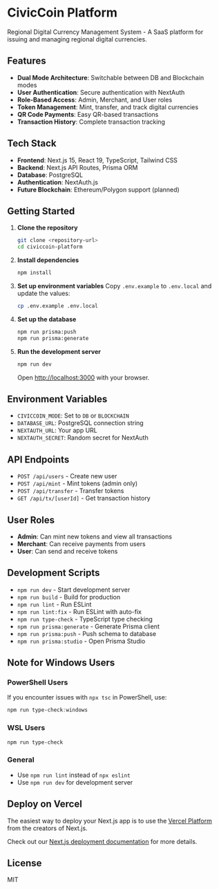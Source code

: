 # CivicCoin Platform

Regional Digital Currency Management System - A SaaS platform for issuing and managing regional digital currencies.

## Features

- **Dual Mode Architecture**: Switchable between DB and Blockchain modes
- **User Authentication**: Secure authentication with NextAuth
- **Role-Based Access**: Admin, Merchant, and User roles
- **Token Management**: Mint, transfer, and track digital currencies
- **QR Code Payments**: Easy QR-based transactions
- **Transaction History**: Complete transaction tracking

## Tech Stack

- **Frontend**: Next.js 15, React 19, TypeScript, Tailwind CSS
- **Backend**: Next.js API Routes, Prisma ORM
- **Database**: PostgreSQL
- **Authentication**: NextAuth.js
- **Future Blockchain**: Ethereum/Polygon support (planned)

## Getting Started

1. **Clone the repository**
   ```bash
   git clone <repository-url>
   cd civiccoin-platform
   ```

2. **Install dependencies**
   ```bash
   npm install
   ```

3. **Set up environment variables**
   Copy `.env.example` to `.env.local` and update the values:
   ```bash
   cp .env.example .env.local
   ```

4. **Set up the database**
   ```bash
   npm run prisma:push
   npm run prisma:generate
   ```

5. **Run the development server**
   ```bash
   npm run dev
   ```

   Open [http://localhost:3000](http://localhost:3000) with your browser.

## Environment Variables

- `CIVICCOIN_MODE`: Set to `DB` or `BLOCKCHAIN`
- `DATABASE_URL`: PostgreSQL connection string
- `NEXTAUTH_URL`: Your app URL
- `NEXTAUTH_SECRET`: Random secret for NextAuth

## API Endpoints

- `POST /api/users` - Create new user
- `POST /api/mint` - Mint tokens (admin only)
- `POST /api/transfer` - Transfer tokens
- `GET /api/tx/[userId]` - Get transaction history

## User Roles

- **Admin**: Can mint new tokens and view all transactions
- **Merchant**: Can receive payments from users
- **User**: Can send and receive tokens

## Development Scripts

- `npm run dev` - Start development server
- `npm run build` - Build for production
- `npm run lint` - Run ESLint
- `npm run lint:fix` - Run ESLint with auto-fix
- `npm run type-check` - TypeScript type checking
- `npm run prisma:generate` - Generate Prisma client
- `npm run prisma:push` - Push schema to database
- `npm run prisma:studio` - Open Prisma Studio

## Note for Windows Users

### PowerShell Users
If you encounter issues with `npx tsc` in PowerShell, use:
```powershell
npm run type-check:windows
```

### WSL Users
```bash
npm run type-check
```

### General
- Use `npm run lint` instead of `npx eslint`
- Use `npm run dev` for development server

## Deploy on Vercel

The easiest way to deploy your Next.js app is to use the [Vercel Platform](https://vercel.com/new?utm_medium=default-template&filter=next.js&utm_source=create-next-app&utm_campaign=create-next-app-readme) from the creators of Next.js.

Check out our [Next.js deployment documentation](https://nextjs.org/docs/app/building-your-application/deploying) for more details.

## License

MIT
